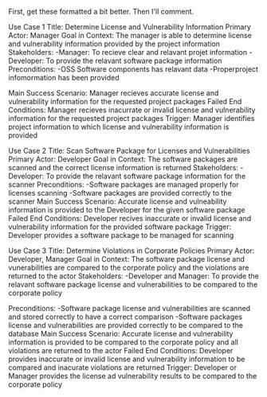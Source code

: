 First, get these formatted a bit better. Then I'll comment. 


Use Case 1
Title: Determine License and Vulnerability Information
Primary Actor: Manager
Goal in Context: The manager is able to determine license and vulnerability information provided by the project information
Stakeholders: 
  -Manager: To recieve clear and relavant projet information
  -Developer: To provide the relavant software package information
Preconditions: 
  -OSS Software components has relavant data
  -Properproject infomormation has been provided
  
Main Success Scenario: Manager recieves accurate license and vulnerability information for the requested project packages
Failed End Conditions: Manager recieves inacurrate or invalid license and vulnerability information for the requested project packages
Trigger: Manager identifies project information to which license and vulnerability information is provided


Use Case 2
Title: Scan Software Package for Licenses and Vulnerabilities
Primary Actor: Developer
Goal in Context: The software packages are scanned and the correct license information is returned
Stakeholders: 
  -Developer: To provide the relavant software package information for the scanner
Preconditions: 
  -Software packages are managed properly for licenses scanning
  -Software packages are provided correctly to the scanner
Main Success Scenario: Accurate license and vulneability information is provided to the Developer for the given software package
Failed End Conditions: Developer recives inaccurate or invalid license and vulnerability information for the provided software package
Trigger: Developer provides a software package to be managed for scanning


Use Case 3
Title: Determine Violations in Corporate Policies
Primary Actor: Developer, Manager
Goal in Context: The software package license and vunerabilities are compared to the corporate policy and the 
violations are returned to the actor
Stakeholders: 
  -Developer and Manager: To provide the relavant software package license and vulnerabilities to be compared to the corporate policy
  
Preconditions: 
  -Software package license and vulnerabilities are scanned and stored correctly to have a correct comparison
  -Software packages license and vulnerabilities are provided correctly to be compared to the database
Main Success Scenario: Accurate license and vulnerability information is provided to be compared to the corporate policy 
and all violations are returned to the actor
Failed End Conditions: Developer provides inaccurate or invalid license and vulnerability information to be compared
and inacurate violations are returned
Trigger: Developer or Manager provides the license ad vulnerability results to be compared to the corporate policy
